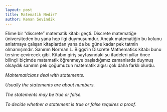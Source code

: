 ```yaml
---
layout: post
title: Matematik Nedir?
author: Kenan Sevindik
---
```


Elime bir “discrete” matematik kitabı geçti. Discrete matematiğe üniversiteden bu yana hep ilgi duymuşumdur. Ancak 
matematiğin bu kolunu anlatmaya çalışan kitaplardan yana da bu güne kadar pek tatmin olmamışımdır. Sanırım Norman 
L. Biggs’in Discrete Mathematics kitabı bunu tersine çevirecek gibi. Kitabın giriş sayfasındaki şu ifadeleri yıllar önce 
bilinçli biçimde matamatik öğrenmeye başladığımız zamanlarda duymuş olsaydık sanırım pek çoğumuzun matematik algısı çok 
daha farklı olurdu.

_Mahtematicians deal with statements._

_Usually the statements are about numbers._

_The statements may be true or false._

_To decide whether a statement is true or false requires a proof._
